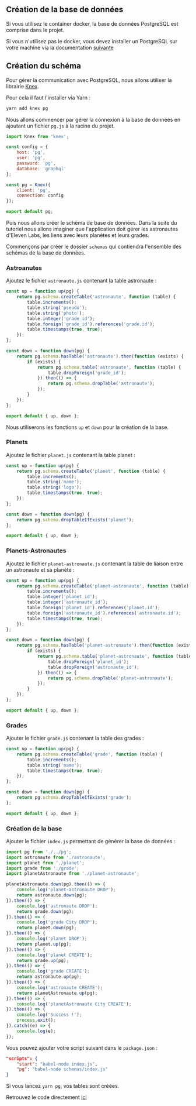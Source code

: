## Création de la base de données

Si vous utilisez le container docker, la base de données PostgreSQL est comprise dans le projet.

Si vous n'utilisez pas le docker, vous devez installer un PostgreSQL sur votre machine via la documentation [suivante](https://www.postgresql.org/download/)

## Création du schéma

Pour gérer la communication avec PostgreSQL, nous allons utiliser la librairie [Knex](http://knexjs.org/).

Pour cela il faut l'installer via Yarn :

```bash
yarn add knex pg
```

Nous allons commencer par gérer la connexion à la base de données en ajoutant un fichier `pg.js` à la racine du projet.

```javascript
import Knex from 'knex';

const config = {
    host: 'pg',
    user: 'pg',
    password: 'pg',
    database: 'graphql'
};

const pg = Knex({
    client: 'pg',
    connection: config
});

export default pg;
```

Puis nous allons créer le schéma de base de données. Dans la suite du tutoriel nous allons imaginer que l'application doit gérer les astronautes d'Eleven Labs, les liens avec leurs planètes et leurs grades.

Commençons par créer le dossier `schemas` qui contiendra l'ensemble des schémas de la base de données.

### Astroanutes

Ajoutez le fichier `astronaute.js` contenant la table astronaute :

```javascript
const up = function up(pg) {
    return pg.schema.createTable('astronaute', function (table) {
        table.increments();
        table.string('pseudo');
        table.string('photo');
        table.integer('grade_id');
        table.foreign('grade_id').references('grade.id');
        table.timestamps(true, true);
    });
};

const down = function down(pg) {
    return pg.schema.hasTable('astronaute').then(function (exists) {
        if (exists) {
            return pg.schema.table('astronaute', function (table) {
                table.dropForeign('grade_id');
            }).then(() => {
                return pg.schema.dropTable('astronaute');
            });
        }
    });
};

export default { up, down };
```

Nous utiliserons les fonctions `up` et `down` pour la création de la base.

### Planets

Ajoutez le fichier `planet.js` contenant la table planet :

```javascript
const up = function up(pg) {
    return pg.schema.createTable('planet', function (table) {
        table.increments();
        table.string('name');
        table.string('logo');
        table.timestamps(true, true);
    });
};

const down = function down(pg) {
    return pg.schema.dropTableIfExists('planet');
};

export default { up, down };
```

### Planets-Astronautes

Ajoutez le fichier `planet-astronaute.js` contenant la table de liaison entre un astronaute et sa planète :

```javascript
const up = function up(pg) {
    return pg.schema.createTable('planet-astronaute', function (table) {
        table.increments();
        table.integer('planet_id');
        table.integer('astronaute_id');
        table.foreign('planet_id').references('planet.id');
        table.foreign('astronaute_id').references('astronaute.id');
        table.timestamps(true, true);
    });
};

const down = function down(pg) {
    return pg.schema.hasTable('planet-astronaute').then(function (exists) {
        if (exists) {
            return pg.schema.table('planet-astronaute', function (table) {
                table.dropForeign('planet_id');
                table.dropForeign('astronaute_id');
            }).then(() => {
                return pg.schema.dropTable('planet-astronaute');
            });
        }
    });
};

export default { up, down };
```

### Grades

Ajouter le fichier `grade.js` contenant la table des grades :

```javascript
const up = function up(pg) {
    return pg.schema.createTable('grade', function (table) {
        table.increments();
        table.string('name');
        table.timestamps(true, true);
    });
};

const down = function down(pg) {
    return pg.schema.dropTableIfExists('grade');
};

export default { up, down };
```

### Création de la base

Ajouter le fichier `index.js` permettant de générer la base de données :

```javascript
import pg from './../pg';
import astronaute from './astronaute';
import planet from './planet';
import grade from './grade';
import planetAstronaute from './planet-astronaute';

planetAstronaute.down(pg).then(() => {
    console.log('planet-astronaute DROP');
    return astronaute.down(pg);
}).then(() => {
    console.log('astronaute DROP');
    return grade.down(pg);
}).then(() => {
    console.log('grade City DROP');
    return planet.down(pg);
}).then(() => {
    console.log('planet DROP');
    return planet.up(pg);
}).then(() => {
    console.log('planet CREATE');
    return grade.up(pg);
}).then(() => {
    console.log('grade CREATE');
    return astronaute.up(pg);
}).then(() => {
    console.log('astronaute CREATE');
    return planetAstronaute.up(pg);
}).then(() => {
    console.log('planetAstronaute City CREATE');
}).then(() => {
    console.log('Success !');
    process.exit();
}).catch((e) => {
    console.log(e);
});
```

Vous pouvez ajouter votre script suivant dans le `package.json` :

```json
"scripts": {
    "start": "babel-node index.js",
    "pg": "babel-node schemas/index.js"
}
```

Si vous lancez `yarn pg`, vos tables sont créées.

Retrouvez le code directement [ici](https://github.com/duck-invaders/graphql-apollo/tree/codelabs-step2)
